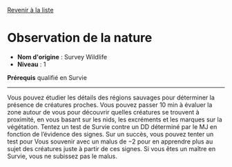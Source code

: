 [Revenir à la liste](list.md)

# Observation de la nature

 * **Nom d'origine** : Survey Wildlife
 * **Niveau** : 1


<p><strong>Prérequis</strong> qualifié en Survie</p>
<hr>
<p>Vous pouvez étudier les détails des régions sauvages pour déterminer la présence de créatures proches. Vous pouvez passer 10 min à évaluer la zone autour de vous pour découvrir quelles créatures se trouvent à proximité, en vous basant sur les nids, les excréments et les marques sur la végétation. Tentez un test de Survie contre un DD déterminé par le MJ en fonction de l’évidence des signes. Sur un succès, vous pouvez tenter un test pour Vous souvenir avec un malus de −2 pour en apprendre plus au sujet des créatures juste à partir de ces signes. Si vous êtes un maître en Survie, vous ne subissez pas le malus.</p>